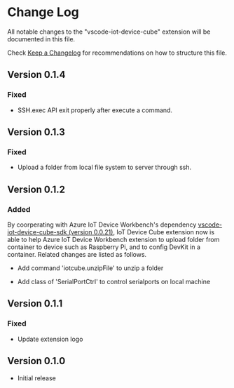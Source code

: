 # Change Log

All notable changes to the "vscode-iot-device-cube" extension will be documented in this file.

Check [Keep a Changelog](http://keepachangelog.com/) for recommendations on how to structure this file.

## Version 0.1.4

### Fixed

- SSH.exec API exit properly after execute a command.

## Version 0.1.3

### Fixed

- Upload a folder from local file system to server through ssh.

## Version 0.1.2

### Added
By coorperating with Azure IoT Device Workbench's dependency [vscode-iot-device-cube-sdk (version 0.0.21)](https://www.npmjs.com/package/vscode-iot-device-cube-sdk), IoT Device Cube extension now is able to help Azure IoT Device Workbench extension to upload folder from container to device such as Raspberry Pi, and to config DevKit in a container. Related changes are listed as follows.

- Add command 'iotcube.unzipFile' to unzip a folder

- Add class of 'SerialPortCtrl' to control serialports on local machine

## Version 0.1.1

### Fixed

- Update extension logo

## Version 0.1.0

- Initial release